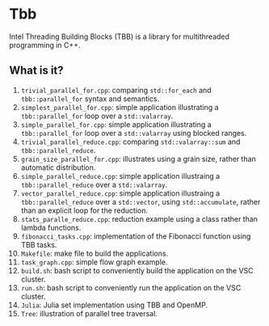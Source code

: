 # Tbb
Intel Threading Building Blocks (TBB) is a library for multithreaded
programming in C++.

## What is it?
1. `trivial_parallel_for.cpp`: comparing `std::for_each` and `tbb::parallel_for`
    syntax and semantics.
1. `simplest_parallel_for.cpp`: simple application illustrating a
    `tbb::parallel_for` loop over a `std::valarray`.
1. `simple_parallel_for.cpp`: simple application illustrating a
    `tbb::parallel_for` loop over a `std::valarray` using blocked ranges.
1. `trivial_parallel_reduce.cpp`: comparing `std::valarray::sum` and
    `tbb::parallel_reduce`.
1. `grain_size_parallel_for.cpp`: illustrates using a grain size, rather than
    automatic distribution.
1. `simple_parallel_reduce.cpp`: simple application illustraing a
    `tbb::parallel_reduce` over a `std::valarray`.
1. `vector_parallel_reduce.cpp`: simple application illustraing a
    `tbb::parallel_reduce` over a `std::vector`, using `std::accumulate`,
    rather than an explicit loop for the reduction.
1. `stats_paralle_reduce.cpp`: reduction example using a class rather than lambda
   functions.
1. `fibonacci_tasks.cpp`: implementation of the Fibonacci function using TBB
    tasks.
1. `Makefile`: make file to build the applications.
1. `task_graph.cpp`: simple flow graph example.
1. `build.sh`: bash script to conveniently build the application on
    the VSC cluster.
1. `run.sh`: bash script to conveniently run the application on
    the VSC cluster.
1. `Julia`: Julia set implementation using TBB and OpenMP.
1. `Tree`: illustration of parallel tree traversal.

